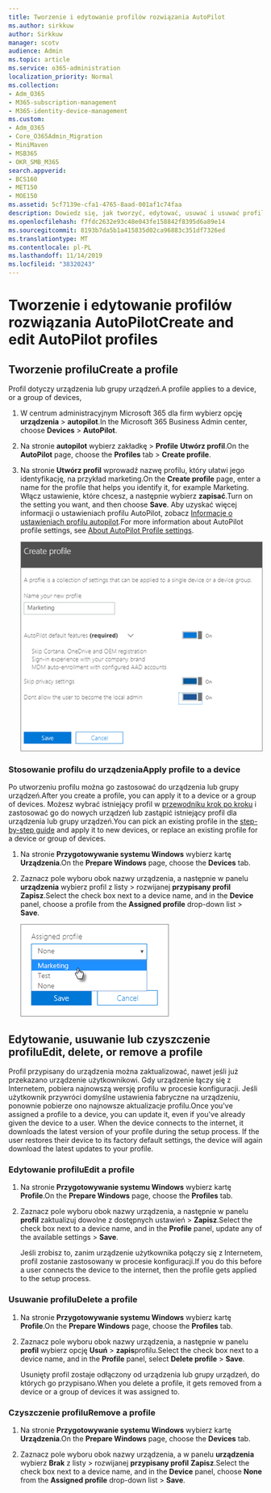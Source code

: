 ```yaml
---
title: Tworzenie i edytowanie profilów rozwiązania AutoPilot
ms.author: sirkkuw
author: Sirkkuw
manager: scotv
audience: Admin
ms.topic: article
ms.service: o365-administration
localization_priority: Normal
ms.collection:
- Adm_O365
- M365-subscription-management
- M365-identity-device-management
ms.custom:
- Adm_O365
- Core_O365Admin_Migration
- MiniMaven
- MSB365
- OKR_SMB_M365
search.appverid:
- BCS160
- MET150
- MOE150
ms.assetid: 5cf7139e-cfa1-4765-8aad-001af1c74faa
description: Dowiedz się, jak tworzyć, edytować, usuwać i usuwać profile AutoPilot.
ms.openlocfilehash: f7fdc2632e93c48e043fe158842f8395d6a89e14
ms.sourcegitcommit: 8193b7da5b1a415835d02ca96883c351df7326ed
ms.translationtype: MT
ms.contentlocale: pl-PL
ms.lasthandoff: 11/14/2019
ms.locfileid: "38320243"
---
```

# <a name="create-and-edit-autopilot-profiles"></a><span data-ttu-id="59237-103">Tworzenie i edytowanie profilów rozwiązania AutoPilot</span><span class="sxs-lookup"><span data-stu-id="59237-103">Create and edit AutoPilot profiles</span></span>

## <a name="create-a-profile"></a><span data-ttu-id="59237-104">Tworzenie profilu</span><span class="sxs-lookup"><span data-stu-id="59237-104">Create a profile</span></span>

<span data-ttu-id="59237-105">Profil dotyczy urządzenia lub grupy urządzeń.</span><span class="sxs-lookup"><span data-stu-id="59237-105">A profile applies to a device, or a group of devices,</span></span>
  
1. <span data-ttu-id="59237-106">W centrum administracyjnym Microsoft 365 dla firm wybierz opcję **urządzenia** \> **autopilot**.</span><span class="sxs-lookup"><span data-stu-id="59237-106">In the Microsoft 365 Business Admin center, choose **Devices** \> **AutoPilot**.</span></span>
  
2. <span data-ttu-id="59237-107">Na stronie **autopilot** wybierz zakładkę \> **Profile** **Utwórz profil**.</span><span class="sxs-lookup"><span data-stu-id="59237-107">On the **AutoPilot** page, choose the **Profiles** tab \> **Create profile**.</span></span>
    
3. <span data-ttu-id="59237-108">Na stronie **Utwórz profil** wprowadź nazwę profilu, który ułatwi jego identyfikację, na przykład marketing.</span><span class="sxs-lookup"><span data-stu-id="59237-108">On the **Create profile** page, enter a name for the profile that helps you identify it, for example Marketing.</span></span> <span data-ttu-id="59237-109">Włącz ustawienie, które chcesz, a następnie wybierz **zapisać**.</span><span class="sxs-lookup"><span data-stu-id="59237-109">Turn on the setting you want, and then choose **Save**.</span></span> <span data-ttu-id="59237-110">Aby uzyskać więcej informacji o ustawieniach profilu AutoPilot, zobacz [Informacje o ustawieniach profilu autopilot](autopilot-profile-settings.md).</span><span class="sxs-lookup"><span data-stu-id="59237-110">For more information about AutoPilot profile settings, see [About AutoPilot Profile settings](autopilot-profile-settings.md).</span></span>
    
    ![Enter name and turn on settings in the Create profile panel.](media/63b5a00d-6a5d-48d0-9557-e7531e80702a.png)
  
### <a name="apply-profile-to-a-device"></a><span data-ttu-id="59237-112">Stosowanie profilu do urządzenia</span><span class="sxs-lookup"><span data-stu-id="59237-112">Apply profile to a device</span></span>

<span data-ttu-id="59237-113">Po utworzeniu profilu można go zastosować do urządzenia lub grupy urządzeń.</span><span class="sxs-lookup"><span data-stu-id="59237-113">After you create a profile, you can apply it to a device or a group of devices.</span></span> <span data-ttu-id="59237-114">Możesz wybrać istniejący profil w [przewodniku krok po kroku](add-autopilot-devices-and-profile.md) i zastosować go do nowych urządzeń lub zastąpić istniejący profil dla urządzenia lub grupy urządzeń.</span><span class="sxs-lookup"><span data-stu-id="59237-114">You can pick an existing profile in the [step-by-step guide](add-autopilot-devices-and-profile.md) and apply it to new devices, or replace an existing profile for a device or group of devices.</span></span> 
  
1. <span data-ttu-id="59237-115">Na stronie **Przygotowywanie systemu Windows** wybierz kartę **Urządzenia**.</span><span class="sxs-lookup"><span data-stu-id="59237-115">On the **Prepare Windows** page, choose the **Devices** tab.</span></span> 
    
2. <span data-ttu-id="59237-116">Zaznacz pole wyboru obok nazwy urządzenia, a następnie w panelu **urządzenia** wybierz profil z listy \> rozwijanej **przypisany profil** **Zapisz**.</span><span class="sxs-lookup"><span data-stu-id="59237-116">Select the check box next to a device name, and in the **Device** panel, choose a profile from the **Assigned profile** drop-down list \> **Save**.</span></span>
    
    ![In the Device panel, select an Assigned profile to apply it.](media/ed0ce33f-9241-4403-a5de-2dddffdc6fb9.png)
  
## <a name="edit-delete-or-remove-a-profile"></a><span data-ttu-id="59237-118">Edytowanie, usuwanie lub czyszczenie profilu</span><span class="sxs-lookup"><span data-stu-id="59237-118">Edit, delete, or remove a profile</span></span>

<span data-ttu-id="59237-p103">Profil przypisany do urządzenia można zaktualizować, nawet jeśli już przekazano urządzenie użytkownikowi. Gdy urządzenie łączy się z Internetem, pobiera najnowszą wersję profilu w procesie konfiguracji. Jeśli użytkownik przywróci domyślne ustawienia fabryczne na urządzeniu, ponownie pobierze ono najnowsze aktualizacje profilu.</span><span class="sxs-lookup"><span data-stu-id="59237-p103">Once you've assigned a profile to a device, you can update it, even if you've already given the device to a user. When the device connects to the internet, it downloads the latest version of your profile during the setup process. If the user restores their device to its factory default settings, the device will again download the latest updates to your profile.</span></span> 
  
### <a name="edit-a-profile"></a><span data-ttu-id="59237-122">Edytowanie profilu</span><span class="sxs-lookup"><span data-stu-id="59237-122">Edit a profile</span></span>

1. <span data-ttu-id="59237-123">Na stronie **Przygotowywanie systemu Windows** wybierz kartę **Profile**.</span><span class="sxs-lookup"><span data-stu-id="59237-123">On the **Prepare Windows** page, choose the **Profiles** tab.</span></span> 
    
2. <span data-ttu-id="59237-124">Zaznacz pole wyboru obok nazwy urządzenia, a następnie w panelu **profil** zaktualizuj dowolne z dostępnych ustawień \> **Zapisz**.</span><span class="sxs-lookup"><span data-stu-id="59237-124">Select the check box next to a device name, and in the **Profile** panel, update any of the available settings \> **Save**.</span></span>
    
    <span data-ttu-id="59237-125">Jeśli zrobisz to, zanim urządzenie użytkownika połączy się z Internetem, profil zostanie zastosowany w procesie konfiguracji.</span><span class="sxs-lookup"><span data-stu-id="59237-125">If you do this before a user connects the device to the internet, then the profile gets applied to the setup process.</span></span>
    
### <a name="delete-a-profile"></a><span data-ttu-id="59237-126">Usuwanie profilu</span><span class="sxs-lookup"><span data-stu-id="59237-126">Delete a profile</span></span>

1. <span data-ttu-id="59237-127">Na stronie **Przygotowywanie systemu Windows** wybierz kartę **Profile**.</span><span class="sxs-lookup"><span data-stu-id="59237-127">On the **Prepare Windows** page, choose the **Profiles** tab.</span></span> 
    
2. <span data-ttu-id="59237-128">Zaznacz pole wyboru obok nazwy urządzenia, a następnie w panelu **profil** wybierz opcję **Usuń** \> **zapis**profilu.</span><span class="sxs-lookup"><span data-stu-id="59237-128">Select the check box next to a device name, and in the **Profile** panel, select **Delete profile** \> **Save**.</span></span>
    
    <span data-ttu-id="59237-129">Usunięty profil zostaje odłączony od urządzenia lub grupy urządzeń, do których go przypisano.</span><span class="sxs-lookup"><span data-stu-id="59237-129">When you delete a profile, it gets removed from a device or a group of devices it was assigned to.</span></span>
    
### <a name="remove-a-profile"></a><span data-ttu-id="59237-130">Czyszczenie profilu</span><span class="sxs-lookup"><span data-stu-id="59237-130">Remove a profile</span></span>

1. <span data-ttu-id="59237-131">Na stronie **Przygotowywanie systemu Windows** wybierz kartę **Urządzenia**.</span><span class="sxs-lookup"><span data-stu-id="59237-131">On the **Prepare Windows** page, choose the **Devices** tab.</span></span> 
    
2. <span data-ttu-id="59237-132">Zaznacz pole wyboru obok nazwy urządzenia, a w panelu **urządzenia** wybierz **Brak** z listy \> rozwijanej **przypisany profil** **Zapisz**.</span><span class="sxs-lookup"><span data-stu-id="59237-132">Select the check box next to a device name, and in the **Device** panel, choose **None** from the **Assigned profile** drop-down list \> **Save**.</span></span>
    
